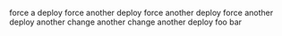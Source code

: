force a deploy
force another deploy
force another deploy
force another deploy
another change
another change
another deploy
foo bar
